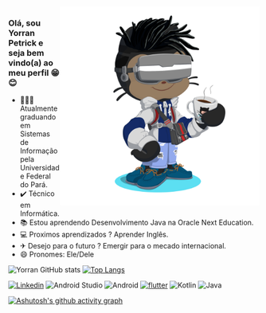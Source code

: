 <img src="https://github.com/YorranPetrick/YorranPetrick/blob/main/octocat-GITHUB.png" min-width="400px" max-width="400px" width="400px" align="right">

### Olá, sou Yorran Petrick e seja bem vindo(a) ao meu perfil 😁😊

- 👨🏼‍🎓 Atualmente graduando em Sistemas de Informação pela Universidade Federal do Pará.
- ✔️ Técnico em Informática.
- 📚 Estou aprendendo Desenvolvimento Java na Oracle Next Education.
- 💻 Proximos aprendizados ? Aprender Inglês.
- ✈ Desejo para o futuro ? Emergir para o mecado internacional.
- 😄 Pronomes: Ele/Dele

![Yorran GitHub stats](https://github-readme-stats.vercel.app/api?username=YorranPetrick&show_icons=true&theme=tokyonight)
[![Top Langs](https://github-readme-stats.vercel.app/api/top-langs/?username=YorranPetrick&layout=compact&bg_color=0d1117&title_color=58a6ff&text_color=c9d1d9)](https://github.com/YorranPetrick/github-readme-stats)


[![Linkedin](https://img.shields.io/badge/LinkedIn-0077B5?style=for-the-badge&logo=linkedin&logoColor=white)](https://www.linkedin.com/in/yorran-petrick/)
![Android Studio](https://img.shields.io/badge/android%20studio-346ac1?style=for-the-badge&logo=android%20studio&logoColor=white)
![Android](https://img.shields.io/badge/Android-3DDC84?style=for-the-badge&logo=android&logoColor=white)
[![flutter](https://img.shields.io/badge/flutter-02569B?style=for-the-badge&logo=flutter&logoColor=white)](https://flutter.dev/)
![Kotlin](https://img.shields.io/badge/kotlin-%237F52FF.svg?style=for-the-badge&logo=kotlin&logoColor=white)
![Java](https://img.shields.io/badge/java-%23ED8B00.svg?style=for-the-badge&logo=openjdk&logoColor=white)


[![Ashutosh's github activity graph](https://github-readme-activity-graph.vercel.app/graph?username=YorranPetrick&theme=tokyo-night)](https://github.com/ashutosh00710/github-readme-activity-graph)



